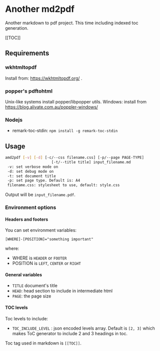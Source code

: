 # Another md2pdf

Another markdown to pdf project. This time including indexed toc generation.

[[TOC]]

## Requirements

### wkhtmltopdf

Install from: https://wkhtmltopdf.org/ .

### popper's pdftohtml

Unix-like systems install popper/libpopper utils.
Windows: install from https://blog.alivate.com.au/poppler-windows/

### Nodejs

- remark-toc-stdin: `npm install -g remark-toc-stdin`


## Usage

```sh
amd2pdf [-v] [-d] [-c/--css filename.css] [-p/--page PAGE-TYPE] 
                     [-t/--title title] input_filename.md
 -v: set verbose mode on
 -d: set debug mode on
 -t: set document title
 -p: set page type. Default is: A4
 filename.css: stylesheet to use, default: style.css
```

Output will be `input_filename.pdf`.

### Environment options

#### Headers and footers

You can set environment variables:

`[WHERE]-[POSITION]="something important"`
 
 where: 
  * WHERE is `HEADER` or `FOOTER`
  * POSITION is `LEFT`, `CENTER` or `RIGHT`

#### General variables

* `TITLE` document's title
* `HEAD`: head section to include in intermediate html
* `PAGE`: the page size

#### TOC levels

Toc levels to include: 

* `TOC_INCLUDE_LEVEL` : json encoded levels array. Default is `[2, 3]` which
 makes ToC generator to include 2 and 3 headings in toc.
 
 Toc tag used in markdown is `[[TOC]]`.
